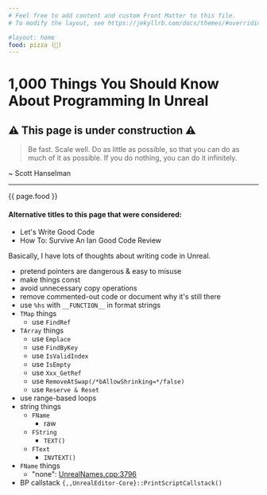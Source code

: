 ```yaml
---
# Feel free to add content and custom Front Matter to this file.
# To modify the layout, see https://jekyllrb.com/docs/themes/#overriding-theme-defaults

#layout: home
food: pizza (🍕)
---
```

# 1,000 Things You Should Know About Programming In Unreal

## ⚠ This page is under construction ⚠

> Be fast. Scale well. Do as little as possible, so that you can do as much of it as possible. If you do nothing, you can do it infinitely.

~ Scott Hanselman

---

{{ page.food }}

#### Alternative titles to this page that were considered:
- Let's Write Good Code
- How To: Survive An Ian Good Code Review

Basically, I have lots of thoughts about writing code in Unreal.

- pretend pointers are dangerous & easy to misuse
- make things const
- avoid unnecessary copy operations
- remove commented-out code or document why it's still there
- use `%hs` with `__FUNCTION__` in format strings
- `TMap` things
  - use `FindRef`
- `TArray` things
  - use `Emplace`
  - use `FindByKey`
  - use `IsValidIndex`
  - use `IsEmpty`
  - use `Xxx_GetRef`
  - use `RemoveAtSwap(/*bAllowShrinking=*/false)`
  - use `Reserve & Reset`
- use range-based loops
- string things
  - `FName`
    - raw
  - `FString`
    - `TEXT()`
  - `FText`
    - `INVTEXT()`
- `FName` things
  - "none": [UnrealNames.cpp:3796](https://swarm.undeadlabs.net/files/sod3/main-new/Engine/Source/Runtime/Core/Private/UObject/UnrealNames.cpp#3796)
- BP callstack `{,,UnrealEditor-Core}::PrintScriptCallstack()`

